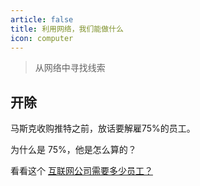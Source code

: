 ```yaml
---
article: false
title: 利用网络，我们能做什么
icon: computer
---
```


> 从网络中寻找线索

## 开除

马斯克收购推特之前，放话要解雇75%的员工。

为什么是 75%，他是怎么算的？

看看这个 [互联网公司需要多少员工？](https://www.ruanyifeng.com/blog/2022/11/weekly-issue-231.html)

